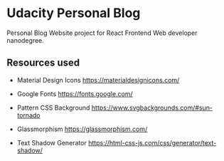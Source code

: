 # Udacity Personal Blog
Personal Blog Website project for React Frontend Web developer nanodegree.

## Resources used

- Material Design Icons
https://materialdesignicons.com/

- Google Fonts
https://fonts.google.com/

- Pattern CSS Background
https://www.svgbackgrounds.com/#sun-tornado

- Glassmorphism
https://glassmorphism.com/

- Text Shadow Generator
https://html-css-js.com/css/generator/text-shadow/
